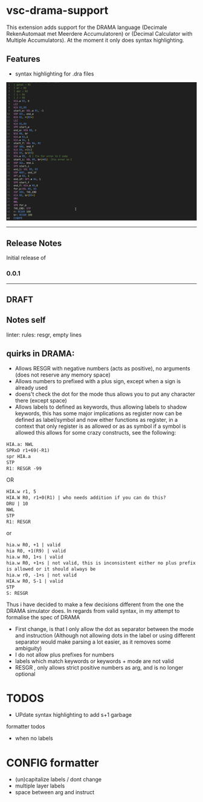 # vsc-drama-support

This extension adds support for the DRAMA language (Decimale RekenAutomaat met Meerdere Accumulatoren) or (Decimal Calculator with Multiple Accumulators).
At the moment it only does syntax highlighting.

## Features

- syntax highlighting for .dra files


![syntax highlighting example with multiple themes](media/syntax-highlighting-example.gif)



---
## Release Notes

Initial release of

### 0.0.1

---
## DRAFT

## Notes self
linter: rules: resgr, empty lines
## quirks in DRAMA:
 - Allows RESGR with negative numbers (acts as positive), no arguments (does not reserve any memory space)
 - Allows numbers to prefixed with a plus sign, except when a sign is already used
 - doens't check the dot for the mode thus allows you to put any character there (except space)
 - Allows labels to defined as keywords, thus allowing labels to shadow keywords, 
 this has some major implications as register now can be defined as label/symbol
 and now either functions as register, in a context that only register is as allowed or as as symbol if a symbol is allowed
 this allows for some crazy constructs, see the following:
 ```
 HIA.a: NWL
 SPRxD r1+69(-R1)
 spr HIA.a 
 STP
 R1: RESGR -99
 ```
 OR
 ```
HIA.w r1, 5
HIA.W R0, r1+0(R1) | who needs addition if you can do this?
DRU | 10
NWL
STP
R1: RESGR 
 ```
or

```
hia.w R0, +1 | valid
hia R0, +1(R9) | valid
hia.w R0, 1+s | valid
hia.w R0, +1+s | not valid, this is inconsistent either no plus prefix is allowed or it should always be
hia.w r0, -1+s | not valid
HIA.w R0, S-1 | valid
STP
S: RESGR
```

Thus i have decided to make a few decisions different from the one the DRAMA simulator does.
In regards from valid syntax, in my attempt to formalise the spec of DRAMA

- First change, is that I only allow the dot as separator between the mode and instruction (Although not allowing dots in the label or using different separator would make parsing a lot easier, as it removes some ambiguity)
- I do not allow plus prefixes for numbers
- labels which match keywords or keywords + mode are not valid
- RESGR , only allows strict positive numbers as arg, and is no longer optional


# TODOS
- UPdate syntax highlighting to add s+1 garbage


formatter todos
- when no labels

# CONFIG formatter
- (un)capitalize labels / dont change
- multiple layer labels
- space between arg and instruct